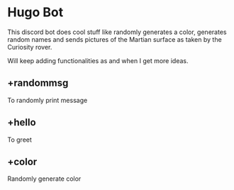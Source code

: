 # Hugo Bot 
This discord bot does cool stuff like randomly generates a color, generates random names and sends pictures of the Martian surface as taken by the Curiosity rover. 

Will keep adding functionalities as and when I get more ideas. 

## +randommsg
To randomly print message

## +hello
To greet 

## +color
Randomly generate color
